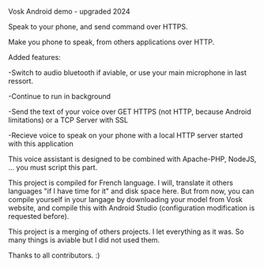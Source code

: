 Vosk Android demo - upgraded 2024

Speak to your phone, and send command over HTTPS.

Make you phone to speak, from others applications over HTTP.

Added features:

-Switch to audio bluetooth if aviable, or use your main microphone in last ressort.

-Continue to run in background

-Send the text of your voice over GET HTTPS (not HTTP, because Android limitations) or a TCP Server with SSL

-Recieve voice to speak on your phone with a local HTTP server started with this application

This voice assistant is designed to be combined with Apache-PHP, NodeJS, ... you must script this part.

This project is compiled for French language. I will, translate it others languages "if I have time for it" and disk space here. 
But from now, you can compile yourself in your langage by downloading your model from Vosk website, and compile this with Android Studio (configuration modification is requested before).

This project is a merging of others projects. I let everything as it was. So many things is aviable but I did not used them.

Thanks to all contributors. :)
